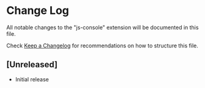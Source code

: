 # Change Log

All notable changes to the "js-console" extension will be documented in this file.

Check [Keep a Changelog](http://keepachangelog.com/) for recommendations on how to structure this file.

## [Unreleased]

- Initial release